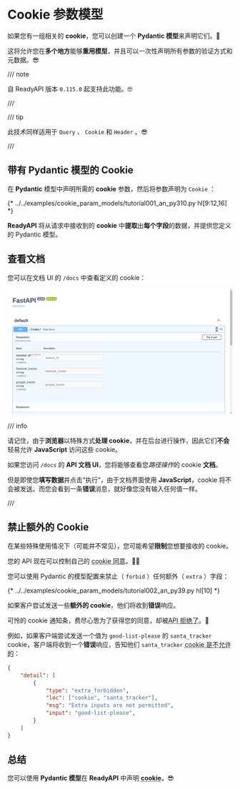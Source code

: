 # Cookie 参数模型

如果您有一组相关的 **cookie**，您可以创建一个 **Pydantic 模型**来声明它们。🍪

这将允许您在**多个地方**能够**重用模型**，并且可以一次性声明所有参数的验证方式和元数据。😎

/// note

自 ReadyAPI 版本 `0.115.0` 起支持此功能。🤓

///

/// tip

此技术同样适用于 `Query` 、 `Cookie` 和 `Header` 。😎

///

## 带有 Pydantic 模型的 Cookie

在 **Pydantic** 模型中声明所需的 **cookie** 参数，然后将参数声明为 `Cookie` ：

{* ../../examples/cookie_param_models/tutorial001_an_py310.py hl[9:12,16] *}

**ReadyAPI** 将从请求中接收到的 **cookie** 中**提取**出**每个字段**的数据，并提供您定义的 Pydantic 模型。

## 查看文档

您可以在文档 UI 的 `/docs` 中查看定义的 cookie：

<div class="screenshot">
<img src="/img/tutorial/cookie-param-models/image01.png">
</div>

/// info

请记住，由于**浏览器**以特殊方式**处理 cookie**，并在后台进行操作，因此它们**不会**轻易允许 **JavaScript** 访问这些 cookie。

如果您访问 `/docs` 的 **API 文档 UI**，您将能够查看您*路径操作*的 cookie **文档**。

但是即使您**填写数据**并点击“执行”，由于文档界面使用 **JavaScript**，cookie 将不会被发送。而您会看到一条**错误**消息，就好像您没有输入任何值一样。

///

## 禁止额外的 Cookie

在某些特殊使用情况下（可能并不常见），您可能希望**限制**您想要接收的 cookie。

您的 API 现在可以控制自己的 <abbr title="顺带一提，这是一个笑话。它与 cookie 同意无关，但现在连API都能拒绝那些可怜的 cookie，真是太有意思了。来，吃块小饼干（cookie）吧。🍪">cookie 同意</abbr>。🤪🍪

您可以使用 Pydantic 的模型配置来禁止（ `forbid` ）任何额外（ `extra` ）字段：

{* ../../examples/cookie_param_models/tutorial002_an_py39.py hl[10] *}

如果客户尝试发送一些**额外的 cookie**，他们将收到**错误**响应。

可怜的 cookie 通知条，费尽心思为了获得您的同意，却被<abbr title="这又是一个笑话，别管我了，给您的小饼干（cookie）配上点咖啡吧。☕">API 拒绝了</abbr>。🍪

例如，如果客户端尝试发送一个值为 `good-list-please` 的 `santa_tracker` cookie，客户端将收到一个**错误**响应，告知他们 `santa_tracker` <abbr title="圣诞老人（Santa）不赞成没有小饼干（cookie）。🎅 好吧，不会再开 cookie 的玩笑了。">cookie 是不允许的</abbr>：

```json
{
    "detail": [
        {
            "type": "extra_forbidden",
            "loc": ["cookie", "santa_tracker"],
            "msg": "Extra inputs are not permitted",
            "input": "good-list-please",
        }
    ]
}
```

## 总结

您可以使用 **Pydantic 模型**在 **ReadyAPI** 中声明 <abbr title="走之前再来块小饼干吧。 🍪">**cookie**</abbr>。😎
